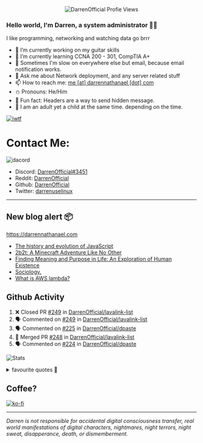 <p align="center"> <img src="https://komarev.com/ghpvc/?username=DarrenOfficial&label=Profile%20views&color=0e75b6&style=flat" alt="DarrenOfficial Profie Views" /> </p>

### Hello world, I'm Darren, a system administrator 👨‍💻
I like programming, networking and watching data go brrr


- 🔭 I’m currently working on my guitar skills
- 🌴 I’m currently learning CCNA 200 - 301, CompTIA A+ 
- 🚀 Sometimes I'm slow on everywhere else but email, because email notification works.
- 💬 Ask me about Network deployment, and any server related stuff 
- 📫 How to reach me: [me [at] darrennathanael [dot] com](mailto:me@darrennathanael.com) 
- ⛄️ Pronouns: He/Him
- 🍪 Fun fact: Headers are a way to send hidden message.
- 🍻 I am an adult yet a child at the same time. depending on the time.

[![iwtf](https://i.dpaste.org/mp1rVfRd/direct.png)](https://github.com/TheOnlyWayUp)

# Contact Me:

![dacord](https://discord.c99.nl/widget/theme-4/508296903960821771.png)

- Discord: [DarrenOfficial#3451](https://discord.darrennathanael.com)
- Reddit: [DarrenOfficial](https://reddit.com/u/DarrenOfficiallol)
- Github: [DarrenOfficial](https://github.com/DarrenOfficial)
- Twitter: [darrenuselinux](https://twitter.com/darrenuselinux)


---
## New blog alert 📦
https://darrennathanael.com
<!-- BLOG-POST-LIST:START -->
- [The history and evolution of JavaScript](https://darrennathanael.com/posts/origin-of-javascript/)
- [2b2t: A Minecraft Adventure Like No Other](https://darrennathanael.com/posts/2b2t-a-minecraft-adventure-like-no-other/)
- [Finding Meaning and Purpose in Life: An Exploration of Human Existence](https://darrennathanael.com/posts/finding-meaning-and-purpose-in-life/)
- [Sociology.](https://darrennathanael.com/posts/sociology/)
- [What is AWS lambda?](https://darrennathanael.com/posts/what-is-aws-lambda/)
<!-- BLOG-POST-LIST:END -->

## Github Activity
<!--START_SECTION:activity-->
1. ❌ Closed PR [#249](https://github.com/DarrenOfficial/lavalink-list/pull/249) in [DarrenOfficial/lavalink-list](https://github.com/DarrenOfficial/lavalink-list)
2. 🗣 Commented on [#249](https://github.com/DarrenOfficial/lavalink-list/issues/249) in [DarrenOfficial/lavalink-list](https://github.com/DarrenOfficial/lavalink-list)
3. 🗣 Commented on [#225](https://github.com/DarrenOfficial/dpaste/issues/225) in [DarrenOfficial/dpaste](https://github.com/DarrenOfficial/dpaste)
4. 🎉 Merged PR [#248](https://github.com/DarrenOfficial/lavalink-list/pull/248) in [DarrenOfficial/lavalink-list](https://github.com/DarrenOfficial/lavalink-list)
5. 🗣 Commented on [#224](https://github.com/DarrenOfficial/dpaste/issues/224) in [DarrenOfficial/dpaste](https://github.com/DarrenOfficial/dpaste)
<!--END_SECTION:activity-->


![Stats](https://github-readme-stats.vercel.app/api?username=DarrenOfficial&layout=compact&hide_border=true&hide_title=true&count_private=true&include_all_commits=true&show_icons=true&bg_color=00000000&text_color=c3c6ce&icon_color=4e64f7)


<details>
<summary>favourite quotes 🍻</summary>
<br>
<i>"Always trust what others say or write without ever questioning them. Especially their code."</i> -Albert Einstein
<br><br>
  <i>"If she this easy, then she prolly got a diseasy"</i> -Dr Martin Luther King
  <br><br>
  <i>"If a woman is giving you what you want, it is deception."</i> -Sun Tzu, Art of War
</details>


## Coffee?

[![ko-fi](https://ko-fi.com/img/githubbutton_sm.svg)](https://ko-fi.com/R6R1311CB)

---

_Darren is not responsible for accidental digital consciousness transfer, real world manifestations of digital characters, nightmares, night terrors, night sweat, disapperance, death, or dismemberment._
